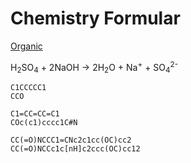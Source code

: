 # Chemistry Formular

[Organic ](https://en.wikipedia.org/wiki/Simplified_molecular-input_line-entry_system)

H<sub>2</sub>SO<sub>4</sub> + 2NaOH &rarr; 2H<sub>2</sub>O + Na<sup>+</sup> + SO<sub>4</sub><sup>2-</sup>

```smiles
C1CCCCC1
CCO
```

```smiles
C1=CC=CC=C1
COc(c1)cccc1C#N
```

```smiles
CC(=O)NCCC1=CNc2c1cc(OC)cc2
CC(=O)NCCc1c[nH]c2ccc(OC)cc12
```